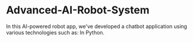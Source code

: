 # Advanced-AI-Robot-System
In this AI-powered robot app, we've developed a chatbot application using various technologies such as: In Python. 
